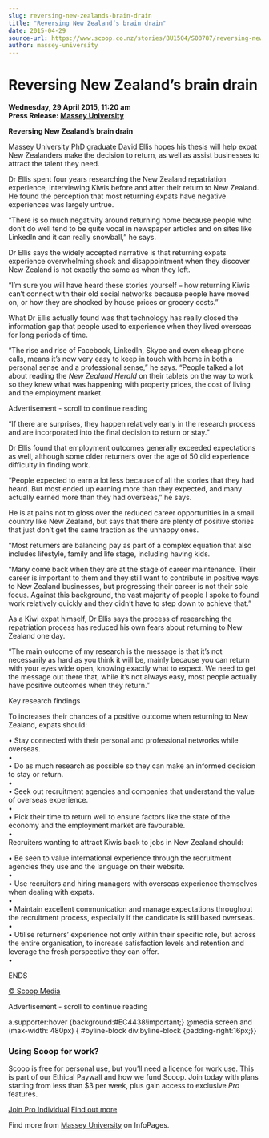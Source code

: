 ```yaml
---
slug: reversing-new-zealands-brain-drain
title: "Reversing New Zealand’s brain drain"
date: 2015-04-29
source-url: https://www.scoop.co.nz/stories/BU1504/S00787/reversing-new-zealands-brain-drain.htm
author: massey-university
---
```

Reversing New Zealand’s brain drain
===================================

**Wednesday, 29 April 2015, 11:20 am**  
**Press Release: [Massey University](https://info.scoop.co.nz/Massey_University)**

**Reversing New Zealand’s brain drain**

Massey University PhD graduate David Ellis hopes his thesis will help expat New Zealanders make the decision to return, as well as assist businesses to attract the talent they need.

Dr Ellis spent four years researching the New Zealand repatriation experience, interviewing Kiwis before and after their return to New Zealand. He found the perception that most returning expats have negative experiences was largely untrue.

“There is so much negativity around returning home because people who don’t do well tend to be quite vocal in newspaper articles and on sites like LinkedIn and it can really snowball,” he says.

Dr Ellis says the widely accepted narrative is that returning expats experience overwhelming shock and disappointment when they discover New Zealand is not exactly the same as when they left.

“I’m sure you will have heard these stories yourself – how returning Kiwis can’t connect with their old social networks because people have moved on, or how they are shocked by house prices or grocery costs.”

What Dr Ellis actually found was that technology has really closed the information gap that people used to experience when they lived overseas for long periods of time.

“The rise and rise of Facebook, LinkedIn, Skype and even cheap phone calls, means it’s now very easy to keep in touch with home in both a personal sense and a professional sense,” he says. “People talked a lot about reading the _New Zealand Herald_ on their tablets on the way to work so they knew what was happening with property prices, the cost of living and the employment market.

Advertisement - scroll to continue reading





“If there are surprises, they happen relatively early in the research process and are incorporated into the final decision to return or stay.”

Dr Ellis found that employment outcomes generally exceeded expectations as well, although some older returners over the age of 50 did experience difficulty in finding work.

“People expected to earn a lot less because of all the stories that they had heard. But most ended up earning more than they expected, and many actually earned more than they had overseas,” he says.

He is at pains not to gloss over the reduced career opportunities in a small country like New Zealand, but says that there are plenty of positive stories that just don’t get the same traction as the unhappy ones.

“Most returners are balancing pay as part of a complex equation that also includes lifestyle, family and life stage, including having kids.

“Many come back when they are at the stage of career maintenance. Their career is important to them and they still want to contribute in positive ways to New Zealand businesses, but progressing their career is not their sole focus. Against this background, the vast majority of people I spoke to found work relatively quickly and they didn’t have to step down to achieve that.”

As a Kiwi expat himself, Dr Ellis says the process of researching the repatriation process has reduced his own fears about returning to New Zealand one day.

“The main outcome of my research is the message is that it’s not necessarily as hard as you think it will be, mainly because you can return with your eyes wide open, knowing exactly what to expect. We need to get the message out there that, while it’s not always easy, most people actually have positive outcomes when they return.”

Key research findings

To increases their chances of a positive outcome when returning to New Zealand, expats should:

• Stay connected with their personal and professional networks while overseas.  
•  
• Do as much research as possible so they can make an informed decision to stay or return.  
•  
• Seek out recruitment agencies and companies that understand the value of overseas experience.  
•  
• Pick their time to return well to ensure factors like the state of the economy and the employment market are favourable.  
•  
Recruiters wanting to attract Kiwis back to jobs in New Zealand should:

• Be seen to value international experience through the recruitment agencies they use and the language on their website.  
•  
• Use recruiters and hiring managers with overseas experience themselves when dealing with expats.  
•  
• Maintain excellent communication and manage expectations throughout the recruitment process, especially if the candidate is still based overseas.  
•  
• Utilise returners’ experience not only within their specific role, but across the entire organisation, to increase satisfaction levels and retention and leverage the fresh perspective they can offer.  
•

ENDS

[© Scoop Media](http://www.scoop.co.nz/about/terms.html)  

Advertisement - scroll to continue reading



a.supporter:hover {background:#EC4438!important;} @media screen and (max-width: 480px) { #byline-block div.byline-block {padding-right:16px;}}

### Using Scoop for work?

Scoop is free for personal use, but you’ll need a licence for work use. This is part of our Ethical Paywall and how we fund Scoop. Join today with plans starting from less than $3 per week, plus gain access to exclusive _Pro_ features.  
  
[Join Pro Individual](https://pro.scoop.co.nz/Individual/?from=ProIn24) [Find out more](https://pro.scoop.co.nz/using-scoop-for-work/?from=ProIn24)

Find more from [Massey University](https://info.scoop.co.nz/Massey_University) on InfoPages.